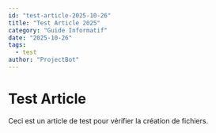 ```yaml
---
id: "test-article-2025-10-26"
title: "Test Article 2025"
category: "Guide Informatif"
date: "2025-10-26"
tags:
  - test
author: "ProjectBot"
---
```


# Test Article

Ceci est un article de test pour vérifier la création de fichiers.
